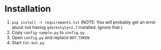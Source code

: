 # Installation
1. `pip install -r requirements.txt` (NOTE: You will probably get an error
   about not having `qdarkstyle<2.7` installed. Ignore that.)
2. Copy `config-sample.py` to `config.py`
3. Open `config.py` and replace `BOT_TOKEN`
4. Start `fat-bot.py`
